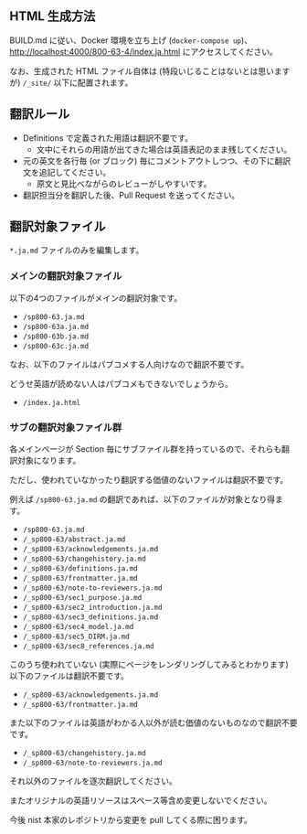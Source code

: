 ## HTML 生成方法

BUILD.md に従い、Docker 環境を立ち上げ (`docker-compose up`)、[http://localhost:4000/800-63-4/index.ja.html](http://localhost:4000/800-63-4/index.ja.html) にアクセスしてください。

なお、生成された HTML ファイル自体は (特段いじることはないとは思いますが) `/_site/` 以下に配置されます。

## 翻訳ルール

* Definitions で定義された用語は翻訳不要です。
  * 文中にそれらの用語が出てきた場合は英語表記のまま残してください。
* 元の英文を各行毎 (or ブロック) 毎にコメントアウトしつつ、その下に翻訳文を追記してください。
  * 原文と見比べながらのレビューがしやすいです。
* 翻訳担当分を翻訳した後、Pull Request を送ってください。

## 翻訳対象ファイル

`*.ja.md` ファイルのみを編集します。

### メインの翻訳対象ファイル

以下の4つのファイルがメインの翻訳対象です。

* `/sp800-63.ja.md`
* `/sp800-63a.ja.md`
* `/sp800-63b.ja.md`
* `/sp800-63c.ja.md`

なお、以下のファイルはパブコメする人向けなので翻訳不要です。

どうせ英語が読めない人はパブコメもできないでしょうから。

* `/index.ja.html`

### サブの翻訳対象ファイル群

各メインページが Section 毎にサブファイル群を持っているので、それらも翻訳対象になります。

ただし、使われていなかったり翻訳する価値のないファイルは翻訳不要です。

例えば `/sp800-63.ja.md` の翻訳であれば、以下のファイルが対象となり得ます。

* `/sp800-63.ja.md`
* `/_sp800-63/abstract.ja.md`
* `/_sp800-63/acknowledgements.ja.md`
* `/_sp800-63/changehistory.ja.md`
* `/_sp800-63/definitions.ja.md`
* `/_sp800-63/frontmatter.ja.md`
* `/_sp800-63/note-to-reviewers.ja.md`
* `/_sp800-63/sec1_purpose.ja.md`
* `/_sp800-63/sec2_introduction.ja.md`
* `/_sp800-63/sec3_definitions.ja.md`
* `/_sp800-63/sec4_model.ja.md`
* `/_sp800-63/sec5_DIRM.ja.md`
* `/_sp800-63/sec8_references.ja.md`

このうち使われていない (実際にページをレンダリングしてみるとわかります) 以下のファイルは翻訳不要です。

* `/_sp800-63/acknowledgements.ja.md`
* `/_sp800-63/frontmatter.ja.md`

また以下のファイルは英語がわかる人以外が読む価値のないものなので翻訳不要です。

* `/_sp800-63/changehistory.ja.md`
* `/_sp800-63/note-to-reviewers.ja.md`

それ以外のファイルを逐次翻訳してください。

またオリジナルの英語リソースはスペース等含め変更しないでください。

今後 nist 本家のレポジトリから変更を pull してくる際に困ります。
